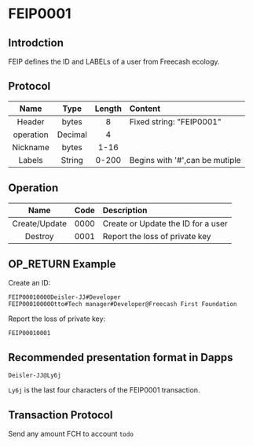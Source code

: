 # FEIP0001

## Introdction
FEIP defines the ID and LABELs of a user from Freecash ecology.

## Protocol
|Name|Type|Length|Content|
|:--:|:--:|:----:|:------|
|Header|bytes|8|Fixed string: "FEIP0001"|
|operation|Decimal|4||
|Nickname|bytes|1-16||
|Labels|String|0-200|Begins with '#',can be mutiple|

## Operation
|Name|Code|Description|
|:--:|:----:|:------|
|Create/Update|0000|Create or Update the ID for a user|
|Destroy|0001|Report the loss of private key|

## OP_RETURN Example
Create an ID:
```
FEIP00010000Deisler-JJ#Developer 
FEIP00010000Otto#Tech manager#Developer@Freecash First Foundation
```

Report the loss of private key:
```
FEIP00010001
```


## Recommended presentation format in Dapps
```
Deisler-JJ@Ly6j
```
`Ly6j` is the last four characters of the FEIP0001 transaction.
## Transaction Protocol
Send any amount FCH to account `todo`

